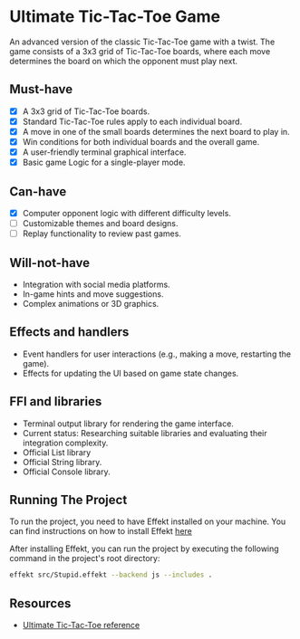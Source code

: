 # Ultimate Tic-Tac-Toe Game

An advanced version of the classic Tic-Tac-Toe game with a twist. The game consists of a 3x3 grid of Tic-Tac-Toe boards, where each move determines the board on which the opponent must play next.

## Must-have

- [x] A 3x3 grid of Tic-Tac-Toe boards.
- [x] Standard Tic-Tac-Toe rules apply to each individual board.
- [x] A move in one of the small boards determines the next board to play in.
- [x] Win conditions for both individual boards and the overall game.
- [x] A user-friendly terminal graphical interface.
- [x] Basic game Logic for a single-player mode.

## Can-have

- [x] Computer opponent logic with different difficulty levels.
- [ ] Customizable themes and board designs.
- [ ] Replay functionality to review past games.

## Will-not-have

- Integration with social media platforms.
- In-game hints and move suggestions.
- Complex animations or 3D graphics.

## Effects and handlers

- Event handlers for user interactions (e.g., making a move, restarting the game).
- Effects for updating the UI based on game state changes.

## FFI and libraries

- Terminal output library for rendering the game interface.
- Current status: Researching suitable libraries and evaluating their integration complexity.
- Official List library
- Official String library.
- Official Console library.

## Running The Project

To run the project, you need to have Effekt installed on your machine. You can find instructions on how to install Effekt [here](https://effekt-lang.org/docs)

After installing Effekt, you can run the project by executing the following command in the project's root directory:

```bash
effekt src/Stupid.effekt --backend js --includes .
```

## Resources

- [Ultimate Tic-Tac-Toe reference](https://www.youtube.com/watch?v=dQw4w9WgXcQ)